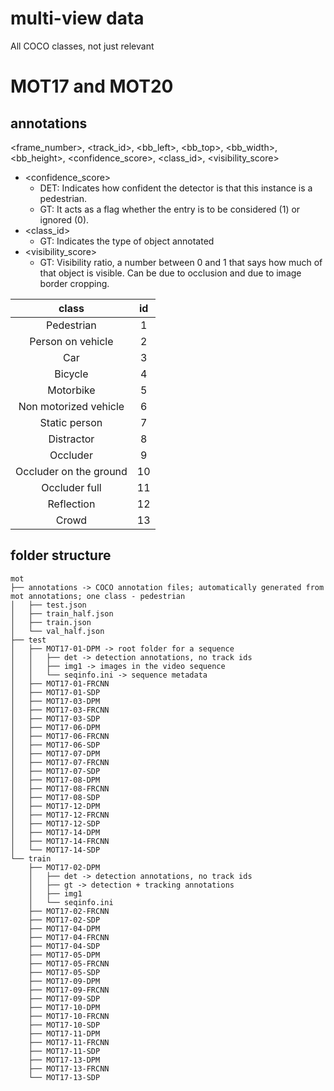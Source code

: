 # multi-view data
All COCO classes, not just relevant 

# MOT17 and MOT20
## annotations
<frame_number>, <track_id>, <bb_left>, <bb_top>, <bb_width>, <bb_height>, <confidence_score>, <class_id>, <visibility_score>
- <confidence_score>
    - DET: Indicates how confident the detector is that this instance is a pedestrian.
    - GT: It acts as a flag whether the entry is to be considered (1) or ignored (0).
- <class_id>
    - GT: Indicates the type of object annotated
- <visibility_score>
    - GT: Visibility ratio, a number between 0 and 1 that says how much of that object is visible. Can be due
to occlusion and due to image border cropping.

|class|id|
|:---:|:---:|
|Pedestrian| 1|
|Person on vehicle| 2|
|Car| 3|
|Bicycle| 4|
|Motorbike| 5|
|Non motorized vehicle| 6|
|Static person| 7|
|Distractor| 8|
|Occluder| 9|
|Occluder on the ground| 10|
|Occluder full| 11|
|Reflection| 12|
|Crowd| 13|

## folder structure
```
mot
├── annotations -> COCO annotation files; automatically generated from mot annotations; one class - pedestrian 
│   ├── test.json
│   ├── train_half.json
│   ├── train.json
│   └── val_half.json
├── test
│   ├── MOT17-01-DPM -> root folder for a sequence
│   │   ├── det -> detection annotations, no track ids
│   │   ├── img1 -> images in the video sequence
│   │   └── seqinfo.ini -> sequence metadata
│   ├── MOT17-01-FRCNN
│   ├── MOT17-01-SDP
│   ├── MOT17-03-DPM
│   ├── MOT17-03-FRCNN
│   ├── MOT17-03-SDP
│   ├── MOT17-06-DPM
│   ├── MOT17-06-FRCNN
│   ├── MOT17-06-SDP
│   ├── MOT17-07-DPM
│   ├── MOT17-07-FRCNN
│   ├── MOT17-07-SDP
│   ├── MOT17-08-DPM
│   ├── MOT17-08-FRCNN
│   ├── MOT17-08-SDP
│   ├── MOT17-12-DPM
│   ├── MOT17-12-FRCNN
│   ├── MOT17-12-SDP
│   ├── MOT17-14-DPM
│   ├── MOT17-14-FRCNN
│   └── MOT17-14-SDP
└── train
    ├── MOT17-02-DPM
    │   ├── det -> detection annotations, no track ids
    │   ├── gt -> detection + tracking annotations
    │   ├── img1
    │   └── seqinfo.ini
    ├── MOT17-02-FRCNN
    ├── MOT17-02-SDP
    ├── MOT17-04-DPM
    ├── MOT17-04-FRCNN
    ├── MOT17-04-SDP
    ├── MOT17-05-DPM
    ├── MOT17-05-FRCNN
    ├── MOT17-05-SDP
    ├── MOT17-09-DPM
    ├── MOT17-09-FRCNN
    ├── MOT17-09-SDP
    ├── MOT17-10-DPM
    ├── MOT17-10-FRCNN
    ├── MOT17-10-SDP
    ├── MOT17-11-DPM
    ├── MOT17-11-FRCNN
    ├── MOT17-11-SDP
    ├── MOT17-13-DPM
    ├── MOT17-13-FRCNN
    └── MOT17-13-SDP
```